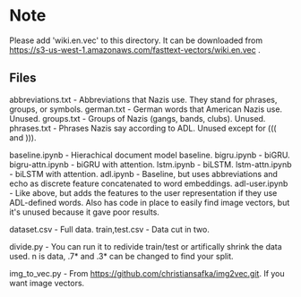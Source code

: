 # Note

Please add 'wiki.en.vec' to this directory. It can be downloaded from https://s3-us-west-1.amazonaws.com/fasttext-vectors/wiki.en.vec .

## Files

abbreviations.txt - Abbreviations that Nazis use. They stand for phrases, groups, or symbols.
german.txt - German words that American Nazis use. Unused.
groups.txt - Groups of Nazis (gangs, bands, clubs). Unused.
phrases.txt - Phrases Nazis say according to ADL. Unused except for ((( and ))).

baseline.ipynb - Hierachical document model baseline.
bigru.ipynb - biGRU.
bigru-attn.ipynb - biGRU with attention.
lstm.ipynb - biLSTM.
lstm-attn.ipynb - biLSTM with attention.
adl.ipynb - Baseline, but uses abbreviations and echo as discrete feature concatenated to word embeddings.
adl-user.ipynb - Like above, but adds the features to the user representation if they use ADL-defined words. Also has code in place to easily find image vectors, but it's unused because it gave poor results.

dataset.csv - Full data.
train,test.csv - Data cut in two.

divide.py - You can run it to redivide train/test or artifically shrink the data used. n is data, .7* and .3* can be changed to find your split.

img_to_vec.py - From https://github.com/christiansafka/img2vec.git. If you want image vectors.

